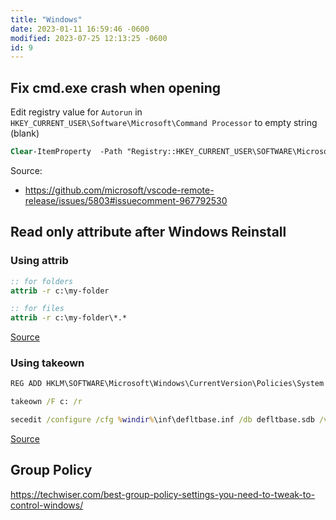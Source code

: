 ```yaml
---
title: "Windows"
date: 2023-01-11 16:59:46 -0600
modified: 2023-07-25 12:13:25 -0600
id: 9
---
```



## Fix cmd.exe crash when opening

Edit registry value for `Autorun` in `HKEY_CURRENT_USER\Software\Microsoft\Command Processor` to empty string (blank)

```ps
Clear-ItemProperty  -Path "Registry::HKEY_CURRENT_USER\SOFTWARE\Microsoft\Command Processor" -Name "AutoRun"
```

Source: 
* https://github.com/microsoft/vscode-remote-release/issues/5803#issuecomment-967792530


## Read only attribute after Windows Reinstall  

### Using attrib

```bat
:: for folders
attrib -r c:\my-folder

:: for files
attrib -r c:\my-folder\*.*
```

[Source](https://superuser.com/questions/846143/remove-read-only-attribute-from-folder-after-windows-reinstall)

### Using takeown

```bat
REG ADD HKLM\SOFTWARE\Microsoft\Windows\CurrentVersion\Policies\System /V EnableLUA /T REG_DWORD /D 0 /F

takeown /F c: /r

secedit /configure /cfg %windir%\inf\defltbase.inf /db defltbase.sdb /verbose
```

[Source](https://answers.microsoft.com/en-us/windows/forum/all/impossible-to-disabled-the-read-only-mode-on-a/e4263e83-b87d-41b2-8018-c20db497c03d)




## Group Policy

https://techwiser.com/best-group-policy-settings-you-need-to-tweak-to-control-windows/

